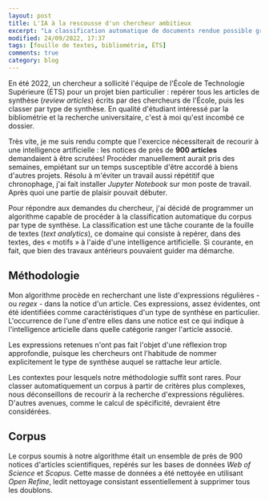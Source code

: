 ```yaml
---
layout: post
title: L'IA à la rescousse d'un chercheur ambitieux
excerpt: "La classification automatique de documents rendue possible grâce à un algorithme d'intelligence artificielle."
modified: 24/09/2022, 17:37
tags: [fouille de textes, bibliométrie, ÉTS]
comments: true
category: blog
---
```


En été 2022, un chercheur a sollicité l'équipe de l'École de Technologie Supérieure (ÉTS) pour un projet bien particulier : repérer tous les articles de synthèse (_review articles_) écrits par des chercheurs de l'École, puis les classer par type de synthèse. En qualité d'étudiant intéressé par la bibliométrie et la recherche universitaire, c'est à moi qu'est incombé ce dossier.

Très vite, je me suis rendu compte que l'exercice nécessiterait de recourir à une intelligence artificielle : les notices de près de __900 articles__ demandaient à être scrutées! Procéder manuellement aurait pris des semaines, empiétant sur un temps susceptible d'être accordé à biens d'autres projets. Résolu à m'éviter un travail aussi répétitif que chronophage, j'ai fait installer _Jupyter Notebook_ sur mon poste de travail. Après quoi une partie de plaisir pouvait débuter.

Pour répondre aux demandes du chercheur, j'ai décidé de programmer un algorithme capable de procéder à la classification automatique du corpus par type de synthèse. La classification est une tâche courante de la fouille de textes (_text analytics_), ce domaine qui consiste à repérer, dans des textes, des « motifs » à l'aide d'une intelligence artificielle. Si courante, en fait, que bien des travaux antérieurs pouvaient guider ma démarche.

## Méthodologie

Mon algorithme procède en recherchant une liste d'expressions régulières - ou _regex_ - dans la notice d'un article. Ces expressions, assez évidentes, ont été identifiées comme caractéristiques d'un type de synthèse en particulier. L'occurrence de l'une d'entre elles dans une notice est ce qui indique à l'intelligence articielle dans quelle catégorie ranger l'article associé.

Les expressions retenues n'ont pas fait l'objet d'une réflexion trop approfondie, puisque les chercheurs ont l'habitude de nommer explicitement le type de synthèse auquel se rattache leur article.

Les contextes pour lesquels notre méthodologie suffit sont rares. Pour classer automatiquement un corpus à partir de critères plus complexes, nous déconseillons de recourir à la recherche d'expressions régulières. D'autres avenues, comme le calcul de spécificité, devraient être considérées.

## Corpus
Le corpus soumis à notre algorithme était un ensemble de près de 900 notices d'articles scientifiques, repérés sur les bases de données _Web of Science_ et _Scopus_. Cette masse de données a été nettoyée en utilisant _Open Refine_, ledit nettoyage consistant essentiellement à supprimer tous les doublons.
